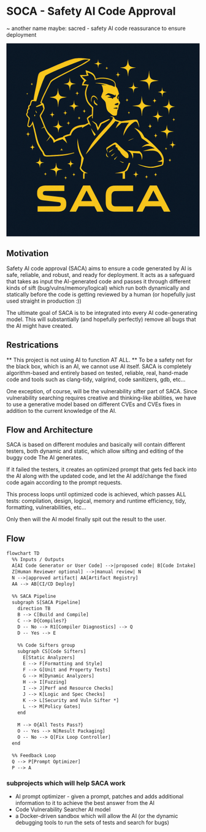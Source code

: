 # SOCA - Safety AI Code Approval 

~ another name maybe: sacred - safety AI code reassurance to ensure deployment 

![SACA LOGO](https://github.com/boggioMichael/saca/blob/main/sacalogoofficial.png)


## Motivation

Safety AI code approval (SACA) aims to ensure a code generated by AI is safe, reliable, and robust, and ready for deployment.
It acts as a safeguard that takes as input the AI-generated code and passes it through different
kinds of sift (bug/vulns/memory/logical) which run both dynamically and statically before the code is getting
reviewed by a human (or hopefully just used straight in production :))

The ultimate goal of SACA is to be integrated into every AI code-generating model. This will substantially (and hopefully perfectly) 
remove all bugs that the AI might have created.


## Restrications 

** This project is not using AI to function AT ALL. **
  To be a safety net for the black box, which is an 
  AI, we cannot use AI itself. SACA is completely algorithm-based and entirely based on tested, reliable, real, hand-made code and
  tools such as clang-tidy, valgrind, code sanitizers, gdb, etc... 

  One exception, of course, will be the vulnerability sifter part of SACA.
  Since vulnerability searching requires creative and thinking-like abilities, we have to use a generative 
  model based on different CVEs and CVEs fixes in addition to the current knowledge of the AI.


## Flow and Architecture 

SACA is based on different modules and basically will contain different
testers, both dynamic and static, which allow sifting and editing of the buggy code 
The AI generates.

If it failed the testers, it creates an optimized prompt that gets fed back into the AI 
along with the updated code, and let the AI add/change the fixed code again according to the prompt 
requests.

This process loops until optimized code is achieved, which passes ALL tests: compilation, design, logical, memory and runtime efficiency, tidy, formatting,
vulnerabilities, etc...

Only then will the AI model finally spit out the result to the user.


## Flow

```mermaid
flowchart TD
  %% Inputs / Outputs
  A[AI Code Generator or User Code] -->|proposed code| B[Code Intake]
  Z[Human Reviewer optional] -->|manual review| N
  N -->|approved artifact| AA[Artifact Registry]
  AA --> AB[CI/CD Deploy]

  %% SACA Pipeline
  subgraph S[SACA Pipeline]
    direction TB
    B --> C[Build and Compile]
    C --> D{Compiles?}
    D -- No --> R1[Compiler Diagnostics] --> Q
    D -- Yes --> E

    %% Code Sifters group
    subgraph CS[Code Sifters]
      E[Static Analyzers]
      E --> F[Formatting and Style]
      F --> G[Unit and Property Tests]
      G --> H[Dynamic Analyzers]
      H --> I[Fuzzing]
      I --> J[Perf and Resource Checks]
      J --> K[Logic and Spec Checks]
      K --> L[Security and Vuln Sifter *]
      L --> M[Policy Gates]
    end

    M --> O{All Tests Pass?}
    O -- Yes --> N[Result Packaging]
    O -- No --> Q[Fix Loop Controller]
  end

  %% Feedback Loop
  Q --> P[Prompt Optimizer]
  P --> A
```

### subprojects which will help SACA work
- AI prompt optimizer - given a prompt, patches and adds additional information to it to achieve the best answer from the AI
- Code Vulnerability Searcher AI model
- a Docker-driven sandbox which will allow the AI (or the dynamic debugging tools to run the sets of tests and search for bugs)
